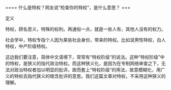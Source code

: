 


==== 什么是特权？网友说”检查你的特权“，是什么意思？  ===


定义

特权，顾名思义，特殊的权利。再通俗一点，就是一些人有，其他人没有的权力。

社会学中，特权专指个人因为某些社会身份，带来的特权。比如说男性特权，白人特权，中产阶级特权。

这边我们要注意，简体中文语境下，常常有“特权阶级”的说法。这种“特权阶级”中的特权，是狭义的指代政治特权。而这种狭义化，是因为在专制网络审查之下，无法对政治特权者加以明显的批评。故而套上“特权阶级”的用法，故意模糊化，用广义的特权去指代狭义的暗含批评的意思。我们这篇文章对特权，不采用这种狭义的理解。